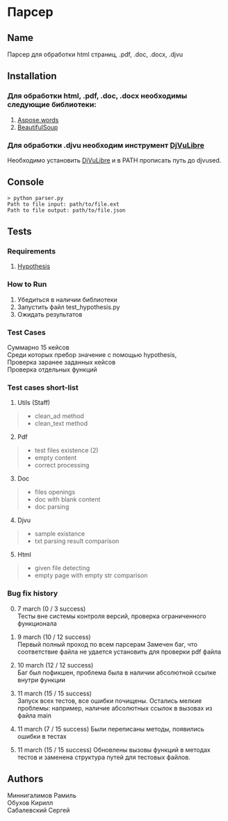 # Парсер

## Name
Парсер для обработки html страниц, .pdf, .doc, .docx, .djvu

## Installation
### Для обработки html, .pdf, .doc, .docx необходимы следующие библиотеки:

1. [Aspose.words](https://products.aspose.com/words/python-net/)
2. [BeautifulSoup](https://beautiful-soup-4.readthedocs.io/en/latest/)

### Для обработки .djvu необходим инструмент [DjVuLibre](https://djvu.sourceforge.net/)
Необходимо установить [DjVuLibre](https://djvu.sourceforge.net/) и в PATH прописать путь до djvused.

## Console

```
> python parser.py
Path to file input: path/to/file.ext
Path to file output: path/to/file.json
```

## Tests

### Requirements
1. [Hypothesis](https://hypothesis.readthedocs.io/en/latest/)

### How to Run
1. Убедиться в наличии библиотеки
2. Запустить файл test_hypothesis.py
3. Ожидать результатов

### Test Cases
Суммарно 15 кейсов  
Среди которых пребор значение с помощью hypothesis,  
Проверка заранее заданных кейсов  
Проверка отдельных функций

### Test cases short-list

1. Utils (Staff) 
> - clean_ad method
> - clean_text method

2. Pdf
> - test files existence (2)
> - empty content 
> - correct processing

3. Doc
> - files openings
> - doc with blank content
> - doc parsing

4. Djvu
> - sample existance
> - txt parsing result comparison

5. Html
> - given file detecting
> - empty page with empty str comparison

### Bug fix history
0. 7 march (0 / 3 success)  
Тесты вне системы контроля версий, проверка ограниченного функционала

1. 9 march (10 / 12 success)  
Первый полный проход по всем парсерам
Замечен баг, что соответствие файла не удается установить для проверки pdf файла

2. 10 march (12 / 12 success)  
Баг был пофикшен, проблема была в наличии абсолютной ссылке внутри функции

3. 11 march (15 / 15 success)  
Запуск всех тестов, все ошибки почищены. Остались мелкие проблемы: например, наличие абсолютных ссылок в вызовах из файла main

4. 11 march (7 / 15 success)
Были переписаны методы, появились ошибки в тестах

5. 11 march (15 / 15 success)
Обновлены вызовы функций в методах тестов и заменена структура путей для тестовых файлов.

## Authors
Миннигалимов Рамиль <br>
Обухов Кирилл <br>
Сабалевский Сергей <br>



